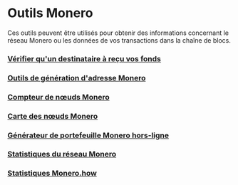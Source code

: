 # Outils Monero

Ces outils peuvent être utilisés pour obtenir des informations concernant le réseau Monero ou les données de vos transactions dans la chaîne de blocs.

### [Vérifier qu'un destinataire à reçu vos fonds](http://xmrtests.llcoins.net/checktx.html)

### [Outils de génération d'adresse Monero](https://xmr.llcoins.net/)

### [Compteur de nœuds Monero](http://moneronodes.i2p.xyz/)

### [Carte des nœuds Monero](https://monerohash.com/nodes-distribution.html)

### [Générateur de portefeuille Monero hors-ligne](http://moneroaddress.org/)

### [Statistiques du réseau Monero](http://moneroblocks.info/stats)

### [Statistiques Monero.how](https://www.monero.how/)